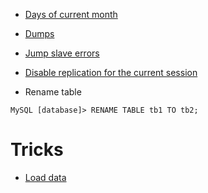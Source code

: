 <!-- TITLE: Mysql -->

* [Days of current month](/mysql/daysofmonth)

* [Dumps](/mysql/dumps)

* [Jump slave errors](mysql/jumpslaveerrors)

* [Disable replication for the current session](mysql/disablereplicationforsession)

* Rename table
```mysql
MySQL [database]> RENAME TABLE tb1 TO tb2;

```

# Tricks

* [Load data](mysql/loaddata)